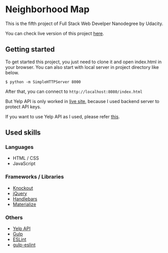 # Neighborhood Map

This is the fifth project of Full Stack Web Develper Nanodegree by Udacity.

You can check live version of this project [here][live].

## Getting started

To get started this project, you just need to clone it and open index.html in your browser.
You can also start with local server in project directory like below.

    $ python -m SimpleHTTPServer 8000

After that, you can connect to ``http://localhost:8080/index.html``

But Yelp API is only worked in [live site][live], because I used backend server to protect API keys.

If you want to use Yelp API as I used, please refer [this][1].

[live]: https://earlbread.github.io/neighborhood-map/

[1]: https://github.com/earlbread/multipurpose-backend

## Used skills

### Languages
 - HTML / CSS
 - JavaScript

### Frameworks / Libraries
 - [Knockout][2]
 - [jQuery][3]
 - [Handlebars][4]
 - [Materialize][5]

 [2]: http://knockoutjs.com/
 [3]: https://jquery.com/
 [4]: http://handlebarsjs.com/
 [5]: http://materializecss.com/

### Others
 - [Yelp API][6]
 - [Gulp][7]
 - [ESLint][8]
 - [gulp-eslint][9]

 [6]: https://www.yelp.ca/developers/documentation/v2/overview
 [7]: http://gulpjs.com/
 [8]: http://eslint.org/
 [9]: https://github.com/adametry/gulp-eslint
